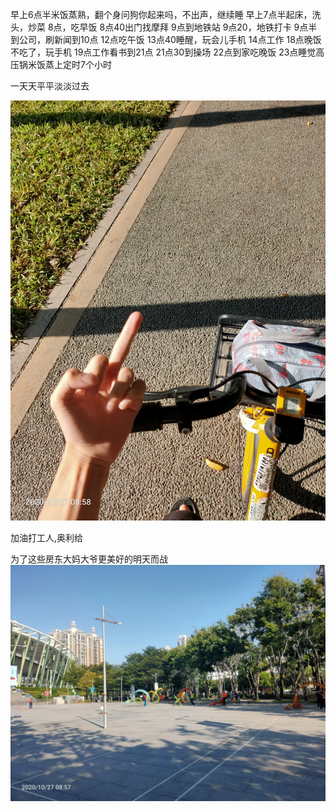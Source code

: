 早上6点半米饭蒸熟，翻个身问狗你起来吗，不出声，继续睡
早上7点半起床，洗头，炒菜
8点，吃早饭
8点40出门找摩拜
9点到地铁站
9点20，地铁打卡
9点半到公司，刷新闻到10点
12点吃午饭
13点40睡醒，玩会儿手机
14点工作
18点晚饭不吃了，玩手机
19点工作看书到21点
21点30到操场
22点到家吃晚饭
23点睡觉高压锅米饭蒸上定时7个小时


一天天平平淡淡过去

![](../img/6904315-18cfea47790f056c.jpg)

加油打工人,奥利给

为了这些房东大妈大爷更美好的明天而战
![](../img/6904315-688ec37daed206d5.jpg)
